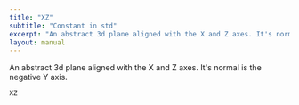 ```yaml
---
title: "XZ"
subtitle: "Constant in std"
excerpt: "An abstract 3d plane aligned with the X and Z axes. It's normal is the negative Y axis."
layout: manual
---
```


An abstract 3d plane aligned with the X and Z axes. It's normal is the negative Y axis.

```kcl
XZ
```




